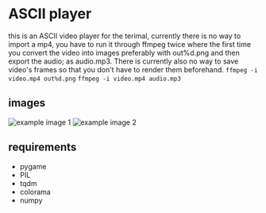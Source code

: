 # ASCII player
this is an ASCII video player for the terimal, currently there is no way to import a mp4, you have to run it through ffmpeg twice
where the first time you convert the video into images preferably with out%d.png and then export the audio; as audio.mp3. There is
currently also no way to save video's frames so that you don't have to render them beforehand.
```ffmpeg -i video.mp4 out%d.png```
```ffmpeg -i video.mp4 audio.mp3```

## images
![example image 1](images/image1.jpg)
![example image 2](images/image2.jpg)

## requirements
- pygame
- PIL
- tqdm
- colorama
- numpy